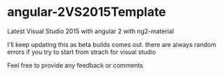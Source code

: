 # angular-2VS2015Template

Latest Visual Studio 2015 with angular 2 with ng2-material

I'll keep updating this as beta builds comes out. there are always random errors if you try to start from strach for visual studio

Feel free to provide any feedback or comments


